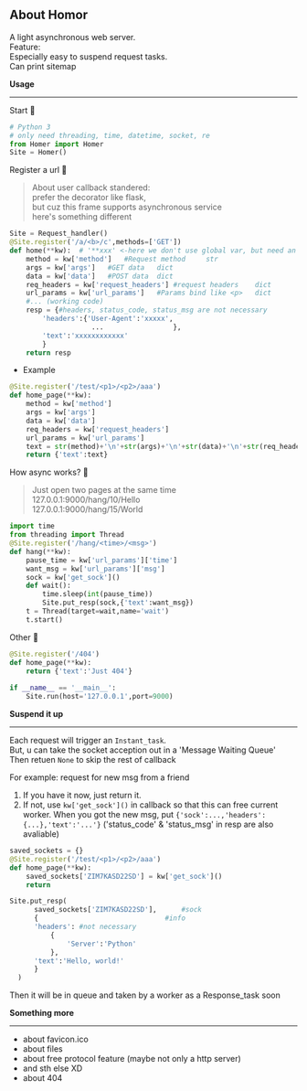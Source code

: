 ## About Homor

A light asynchronous web server.<br>Feature: <br>Especially easy to suspend request tasks.<br>Can print sitemap

**Usage**

---

Start :arrow_down_small:

```python
# Python 3
# only need threading, time, datetime, socket, re
from Homer import Homer
Site = Homer()
```
Register a url :arrow_down_small:
>About user callback standered:<br>prefer the decorator like flask, <br>but cuz this frame supports asynchronous service<br>here's something different
```python
Site = Request_handler()
@Site.register('/a/<b>/c',methods=['GET'])
def home(**kw):  # '**xxx' <-here we don't use global var, but need an entrance
	method = kw['method']	#Request method 	str
	args = kw['args']	#GET data	dict
	data = kw['data']	#POST data	dict
	req_headers = kw['request_headers']	#request headers	dict
	url_params = kw['url_params']	#Params bind like <p>	dict
	#... (working code)
	resp = {#headers, status_code, status_msg are not necessary
		'headers':{'User-Agent':'xxxxx',
					...					},
		'text':'xxxxxxxxxxxx'
		}
	return resp
```
- Example

```python
@Site.register('/test/<p1>/<p2>/aaa')
def home_page(**kw):
	method = kw['method']
	args = kw['args']
	data = kw['data']
	req_headers = kw['request_headers']
	url_params = kw['url_params']
	text = str(method)+'\n'+str(args)+'\n'+str(data)+'\n'+str(req_headers)+'\n'+str(url_params)
	return {'text':text}
```
​How async works? :arrow_down_small:

>Just open two pages at the same time<br>127.0.0.1:9000/hang/10/Hello<br>127.0.0.1:9000/hang/15/World

```python
import time
from threading import Thread
@Site.register('/hang/<time>/<msg>')	
def hang(**kw):
	pause_time = kw['url_params']['time']
	want_msg = kw['url_params']['msg']
	sock = kw['get_sock']()
	def wait():
		time.sleep(int(pause_time))
		Site.put_resp(sock,{'text':want_msg})
	t = Thread(target=wait,name='wait')
	t.start()
```
Other :arrow_down_small:
```python
@Site.register('/404')
def home_page(**kw):
	return {'text':'Just 404'}
	
if __name__ == '__main__':
	Site.run(host='127.0.0.1',port=9000)
```



**Suspend it up**

---

Each request will trigger an `Instant_task`.<br>But, u can take the socket acception out in a 'Message Waiting Queue'<br>Then retuen `None` to skip the rest of callback<br>

For example:
request for new msg from a friend

1. If you have it now, just return it.
2. If not, use `kw['get_sock']()` in callback so that this can free current worker. 
  When you got the new msg, put `{'sock':...,'headers':{...},'text':'...'}` 
  ('status_code' & 'status_msg' in resp are also avaliable)
  ```python
  saved_sockets = {}
  @Site.register('/test/<p1>/<p2>/aaa')
  def home_page(**kw):
      saved_sockets['ZIM7KASD22SD'] = kw['get_sock']() 
      return

  Site.put_resp(	
  		saved_sockets['ZIM7KASD22SD'],		#sock
  		{								#info
  		'headers': #not necessary
  			{
  				'Server':'Python'
  			},
  		'text':'Hello, world!'
  		}	
  	)
  ```
  Then it will be in queue and taken by a worker as a Response_task soon

**Something more**

---

- about favicon.ico
- about files
- about free protocol feature (maybe not only a http server)
- and sth else XD
- about 404